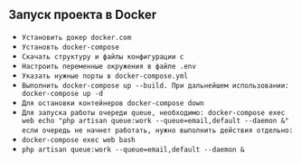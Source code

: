 ## Запуск проекта в Docker
- `Установить докер docker.com`
- `Установть docker-compose`
- `Скачать структуру и файлы конфигурации с `
- `Настроить переменные окружения в файле .env`
- `Указать нужные порты в docker-compose.yml`
- `Выполнить docker-compose up --build. При дальнейшем использовании: docker-compose up -d`
- `Для остановки контейнеров docker-compose down`
- `Для запуска работы очереди queue, необходимо: docker-compose exec web echo "php artisan queue:work --queue=email,default --daemon &"`
`если очередь не начнет работать, нужно выполнить действия отдельно:`
- `docker-compose exec web bash`
- `php artisan queue:work --queue=email,default --daemon &`
